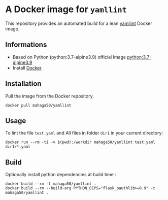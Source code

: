 # A Docker image for `yamllint`

This repository provides an automated build for a lean [yamllint](https://github.com/adrienverge/yamllint) Docker image.

## Informations

* Based on Python (python:3.7-alpine3.9) official Image [python:3.7-alpine3.9](https://hub.docker.com/_/python/)
* Install [Docker](https://www.docker.com/)

## Installation

Pull the image from the Docker repository.

    docker pull mahaga50/yamllint

## Usage

To lint the file `test.yaml` and All files in folder `dir1` in your current directory:

```
docker run --rm -ti -v $(pwd):/workdir mahaga50/yamllint test.yaml dir1/*.yaml
```

## Build

Optionally install python dependencies at build time :

    docker build --rm -t mahaga50/yamllint .
    docker build --rm --build-arg PYTHON_DEPS="flask_oauthlib>=0.9" -t mahaga50/yamllint .


